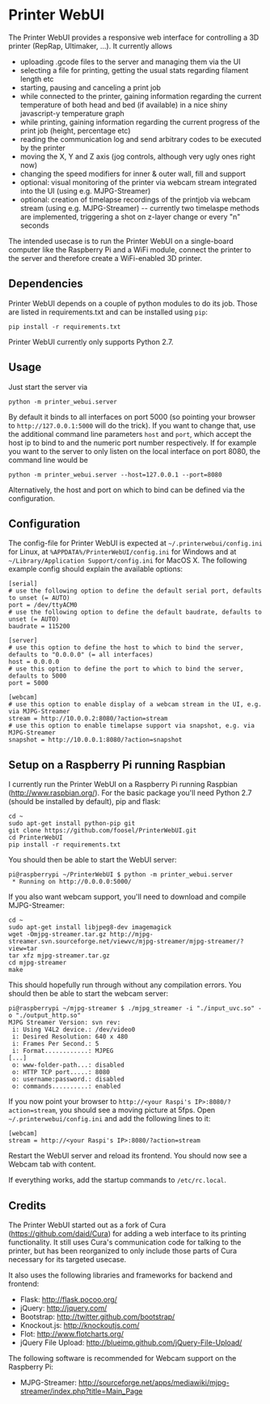 Printer WebUI
=============

The Printer WebUI provides a responsive web interface for controlling a 3D printer (RepRap, Ultimaker, ...). It currently
allows

* uploading .gcode files to the server and managing them via the UI
* selecting a file for printing, getting the usual stats regarding filament length etc
* starting, pausing and canceling a print job
* while connected to the printer, gaining information regarding the current temperature of both head and bed (if available) in a nice shiny javascript-y temperature graph
* while printing, gaining information regarding the current progress of the print job (height, percentage etc)
* reading the communication log and send arbitrary codes to be executed by the printer
* moving the X, Y and Z axis (jog controls, although very ugly ones right now)
* changing the speed modifiers for inner & outer wall, fill and support
* optional: visual monitoring of the printer via webcam stream integrated into the UI (using e.g. MJPG-Streamer)
* optional: creation of timelapse recordings of the printjob via webcam stream (using e.g. MJPG-Streamer) -- currently two timelaspe methods are implemented, triggering a shot on z-layer change or every "n" seconds

The intended usecase is to run the Printer WebUI on a single-board computer like the Raspberry Pi and a WiFi module,
connect the printer to the server and therefore create a WiFi-enabled 3D printer.

Dependencies
------------

Printer WebUI depends on a couple of python modules to do its job. Those are listed in requirements.txt and can be
installed using `pip`:

    pip install -r requirements.txt

Printer WebUI currently only supports Python 2.7.

Usage
-----

Just start the server via

    python -m printer_webui.server

By default it binds to all interfaces on port 5000 (so pointing your browser to `http://127.0.0.1:5000`
will do the trick). If you want to change that, use the additional command line parameters `host` and `port`,
which accept the host ip to bind to and the numeric port number respectively. If for example you want to the server
to only listen on the local interface on port 8080, the command line would be

    python -m printer_webui.server --host=127.0.0.1 --port=8080

Alternatively, the host and port on which to bind can be defined via the configuration.

Configuration
-------------

The config-file for Printer WebUI is expected at `~/.printerwebui/config.ini` for Linux, at `%APPDATA%/PrinterWebUI/config.ini`
for Windows and at `~/Library/Application Support/config.ini` for MacOS X.
The following example config should explain the available options:

    [serial]
    # use the following option to define the default serial port, defaults to unset (= AUTO)
    port = /dev/ttyACM0
    # use the following option to define the default baudrate, defaults to unset (= AUTO)
    baudrate = 115200

    [server]
    # use this option to define the host to which to bind the server, defaults to "0.0.0.0" (= all interfaces)
    host = 0.0.0.0
    # use this option to define the port to which to bind the server, defaults to 5000
    port = 5000

    [webcam]
    # use this option to enable display of a webcam stream in the UI, e.g. via MJPG-Streamer
    stream = http://10.0.0.2:8080/?action=stream
    # use this option to enable timelapse support via snapshot, e.g. via MJPG-Streamer
    snapshot = http://10.0.0.1:8080/?action=snapshot

Setup on a Raspberry Pi running Raspbian
----------------------------------------

I currently run the Printer WebUI on a Raspberry Pi running Raspbian (http://www.raspbian.org/). For the basic
package you'll need Python 2.7 (should be installed by default), pip and flask:

    cd ~
    sudo apt-get install python-pip git
    git clone https://github.com/foosel/PrinterWebUI.git
    cd PrinterWebUI
    pip install -r requirements.txt

You should then be able to start the WebUI server:

    pi@raspberrypi ~/PrinterWebUI $ python -m printer_webui.server
     * Running on http://0.0.0.0:5000/

If you also want webcam support, you'll need to download and compile MJPG-Streamer:

    cd ~
    sudo apt-get install libjpeg8-dev imagemagick
    wget -Omjpg-streamer.tar.gz http://mjpg-streamer.svn.sourceforge.net/viewvc/mjpg-streamer/mjpg-streamer/?view=tar
    tar xfz mjpg-streamer.tar.gz
    cd mjpg-streamer
    make

This should hopefully run through without any compilation errors. You should then be able to start the webcam server:

    pi@raspberrypi ~/mjpg-streamer $ ./mjpg_streamer -i "./input_uvc.so" -o "./output_http.so"
    MJPG Streamer Version: svn rev:
     i: Using V4L2 device.: /dev/video0
     i: Desired Resolution: 640 x 480
     i: Frames Per Second.: 5
     i: Format............: MJPEG
    [...]
     o: www-folder-path...: disabled
     o: HTTP TCP port.....: 8080
     o: username:password.: disabled
     o: commands..........: enabled

If you now point your browser to `http://<your Raspi's IP>:8080/?action=stream`, you should see a moving picture at 5fps.
Open `~/.printerwebui/config.ini` and add the following lines to it:

    [webcam]
    stream = http://<your Raspi's IP>:8080/?action=stream

Restart the WebUI server and reload its frontend. You should now see a Webcam tab with content.

If everything works, add the startup commands to `/etc/rc.local`.

Credits
-------

The Printer WebUI started out as a fork of Cura (https://github.com/daid/Cura) for adding a web interface to its
printing functionality. It still uses Cura's communication code for talking to the printer, but has been reorganized to
only include those parts of Cura necessary for its targeted usecase.

It also uses the following libraries and frameworks for backend and frontend:

* Flask: http://flask.pocoo.org/
* jQuery: http://jquery.com/
* Bootstrap: http://twitter.github.com/bootstrap/
* Knockout.js: http://knockoutjs.com/
* Flot: http://www.flotcharts.org/
* jQuery File Upload: http://blueimp.github.com/jQuery-File-Upload/

The following software is recommended for Webcam support on the Raspberry Pi:

* MJPG-Streamer: http://sourceforge.net/apps/mediawiki/mjpg-streamer/index.php?title=Main_Page

